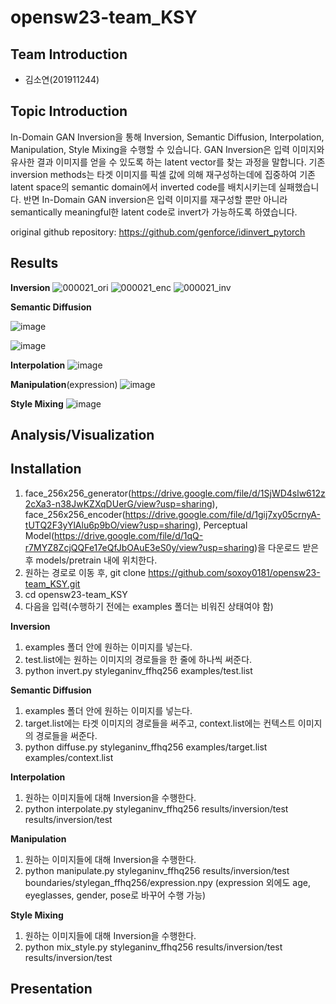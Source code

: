 # opensw23-team_KSY

## Team Introduction
- 김소연(201911244)

## Topic Introduction
In-Domain GAN Inversion을 통해 Inversion, Semantic Diffusion, Interpolation, Manipulation, Style Mixing을 수행할 수 있습니다. 
GAN Inversion은 입력 이미지와 유사한 결과 이미지를 얻을 수 있도록 하는 latent vector를 찾는 과정을 말합니다. 기존 inversion methods는 타겟 이미지를 픽셀 값에 의해 재구성하는데에 집중하여 기존 latent space의 semantic domain에서 inverted code를 배치시키는데 실패했습니다. 반면 In-Domain GAN inversion은 입력 이미지를 재구성할 뿐만 아니라 semantically meaningful한 latent code로 invert가 가능하도록 하였습니다.

original github repository: https://github.com/genforce/idinvert_pytorch

## Results
**Inversion**
![000021_ori](https://github.com/soxoy0181/opensw23-team_KSY/assets/127181364/521ff120-f8a2-4f5a-9210-deca59d10cbe)
![000021_enc](https://github.com/soxoy0181/opensw23-team_KSY/assets/127181364/a8b73770-fe66-4f76-8595-be5cdaf4687b)
![000021_inv](https://github.com/soxoy0181/opensw23-team_KSY/assets/127181364/7cbd7bf8-95ac-4d2a-8934-ac8250392bf3)


**Semantic Diffusion**

![image](https://github.com/soxoy0181/opensw23-team_KSY/assets/127181364/c8414aab-128a-44a9-8210-43b79da8c0d6)

![image](https://github.com/soxoy0181/opensw23-team_KSY/assets/127181364/f494022c-973f-4192-951d-86aac90a61bd)

**Interpolation** 
![image](https://github.com/soxoy0181/opensw23-team_KSY/assets/127181364/f2a64094-cbb8-4d92-9bd0-26769cf7446c)

**Manipulation**(expression)
![image](https://github.com/soxoy0181/opensw23-team_KSY/assets/127181364/00f55970-9b02-4314-8f68-96c3a50bbc4a)

**Style Mixing**
![image](https://github.com/soxoy0181/opensw23-team_KSY/assets/127181364/c0b152da-c484-4bc2-96ff-4216288b9a33)


## Analysis/Visualization

## Installation
1. face_256x256_generator(https://drive.google.com/file/d/1SjWD4slw612z2cXa3-n38JwKZXqDUerG/view?usp=sharing), face_256x256_encoder(https://drive.google.com/file/d/1gij7xy05crnyA-tUTQ2F3yYlAlu6p9bO/view?usp=sharing), Perceptual Model(https://drive.google.com/file/d/1qQ-r7MYZ8ZcjQQFe17eQfJbOAuE3eS0y/view?usp=sharing)을 다운로드 받은 후 models/pretrain 내에 위치한다.
2. 원하는 경로로 이동 후, git clone https://github.com/soxoy0181/opensw23-team_KSY.git
3. cd opensw23-team_KSY
4. 다음을 입력(수행하기 전에는 examples 폴더는 비워진 상태여야 함)

**Inversion**
1) examples 폴더 안에 원하는 이미지를 넣는다.
2) test.list에는 원하는 이미지의 경로들을 한 줄에 하나씩 써준다.
3) python invert.py styleganinv_ffhq256 examples/test.list

**Semantic Diffusion**
1) examples 폴더 안에 원하는 이미지를 넣는다.
2) target.list에는 타겟 이미지의 경로들을 써주고, context.list에는 컨텍스트 이미지의 경로들을 써준다.
3) python diffuse.py styleganinv_ffhq256 examples/target.list examples/context.list

**Interpolation** 
1) 원하는 이미지들에 대해 Inversion을 수행한다.
2) python interpolate.py styleganinv_ffhq256 results/inversion/test results/inversion/test

**Manipulation**
1) 원하는 이미지들에 대해 Inversion을 수행한다.
2) python manipulate.py styleganinv_ffhq256 results/inversion/test boundaries/stylegan_ffhq256/expression.npy (expression 외에도 age, eyeglasses, gender, pose로 바꾸어 수행 가능)

**Style Mixing**
1) 원하는 이미지들에 대해 Inversion을 수행한다.
2) python mix_style.py styleganinv_ffhq256 results/inversion/test results/inversion/test

## Presentation
